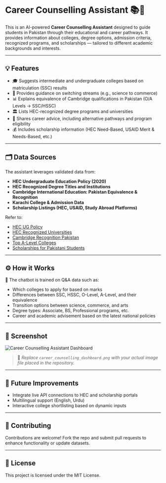 # Career Counselling Assistant 📚🎯

This is an AI-powered **Career Counselling Assistant** designed to guide students in Pakistan through their educational and career pathways. It provides information about colleges, degree options, admission criteria, recognized programs, and scholarships — tailored to different academic backgrounds and interests.

---

## 💡 Features

- 🎓 Suggests intermediate and undergraduate colleges based on matriculation (SSC) results
- 📌 Provides guidance on switching streams (e.g., science to commerce)
- 📊 Explains equivalence of Cambridge qualifications in Pakistan (O/A Levels → SSC/HSSC)
- 🏛️ Lists HEC-recognized degree programs and universities
- 💼 Shares career advice, including alternative pathways and program eligibility
- 💰 Includes scholarship information (HEC Need-Based, USAID Merit & Needs-Based, etc.)

---

## 🗂 Data Sources

The assistant leverages validated data from:

- **HEC Undergraduate Education Policy (2020)**  
- **HEC Recognized Degree Titles and Institutions**  
- **Cambridge International Education: Pakistan Equivalence & Recognition**  
- **Karachi College & Admission Data**  
- **Scholarship Listings (HEC, USAID, Study Abroad Platforms)**  

Refer to:
- [HEC UG Policy](https://www.hec.gov.pk/english/services/faculty/Plagiarism/Documents/UGE-Policy.pdf)
- [HEC Recognized Universities](https://www.hec.gov.pk/english/universities/Pages/recognised.aspx)
- [Cambridge Recognition Pakistan](https://www.cambridgeinternational.org/programmes-and-qualifications/recognition-and-acceptance/country/pakistan/)
- [Top A-Level Colleges](https://titan.edu.pk/top-20-a-level-colleges-in-karachi/)
- [Scholarships for Pakistani Students](https://www.scholarshiptab.com/scholarships-for/pakistan/fully-funded)

---

## ⚙ How it Works

📝 The chatbot is trained on Q&A data such as:

- Which colleges to apply for based on marks
- Differences between SSC, HSSC, O-Level, A-Level, and their equivalence
- Transition options between science, commerce, and arts
- Degree types: Associate, BS, Professional programs, etc.
- Career and academic advisement based on the latest national policies

---

## 📸 Screenshot

![Career Counselling Assistant Dashboard](./career_counselling_dashboard.png)

> 📌 *Replace `career_counselling_dashboard.png` with your actual image file placed in the repository.*

---

## 🚀 Future Improvements

- Integrate live API connections to HEC and scholarship portals
- Multilingual support (English, Urdu)
- Interactive college shortlisting based on dynamic inputs

---

## 🤝 Contributing

Contributions are welcome! Fork the repo and submit pull requests to enhance functionality or update datasets.

---

## 📄 License

This project is licensed under the MIT License.
